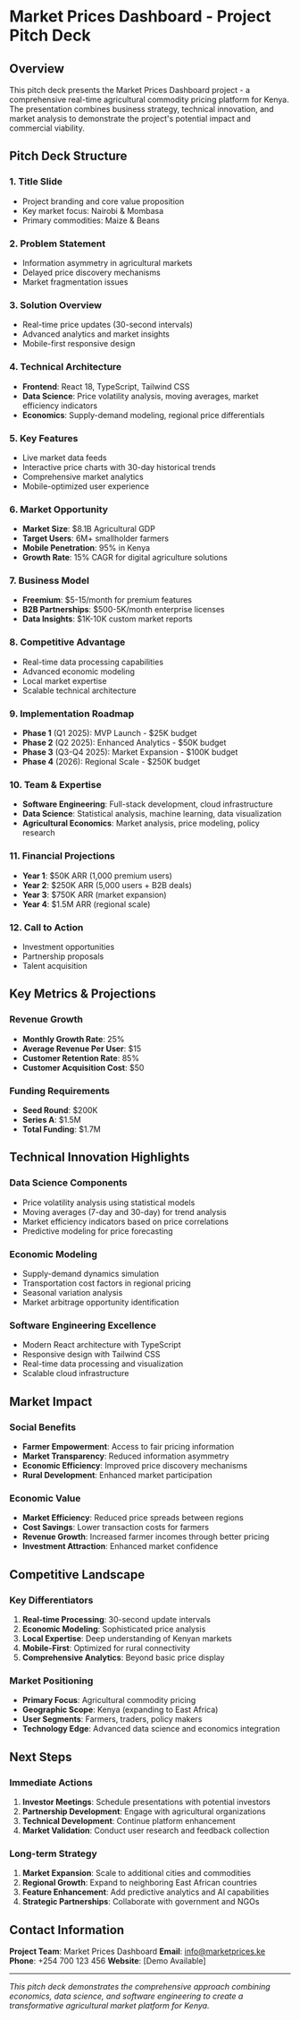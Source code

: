 # Market Prices Dashboard - Project Pitch Deck

## Overview
This pitch deck presents the Market Prices Dashboard project - a comprehensive real-time agricultural commodity pricing platform for Kenya. The presentation combines business strategy, technical innovation, and market analysis to demonstrate the project's potential impact and commercial viability.

## Pitch Deck Structure

### 1. **Title Slide**
- Project branding and core value proposition
- Key market focus: Nairobi & Mombasa
- Primary commodities: Maize & Beans

### 2. **Problem Statement**
- Information asymmetry in agricultural markets
- Delayed price discovery mechanisms
- Market fragmentation issues

### 3. **Solution Overview**
- Real-time price updates (30-second intervals)
- Advanced analytics and market insights
- Mobile-first responsive design

### 4. **Technical Architecture**
- **Frontend**: React 18, TypeScript, Tailwind CSS
- **Data Science**: Price volatility analysis, moving averages, market efficiency indicators
- **Economics**: Supply-demand modeling, regional price differentials

### 5. **Key Features**
- Live market data feeds
- Interactive price charts with 30-day historical trends
- Comprehensive market analytics
- Mobile-optimized user experience

### 6. **Market Opportunity**
- **Market Size**: $8.1B Agricultural GDP
- **Target Users**: 6M+ smallholder farmers
- **Mobile Penetration**: 95% in Kenya
- **Growth Rate**: 15% CAGR for digital agriculture solutions

### 7. **Business Model**
- **Freemium**: $5-15/month for premium features
- **B2B Partnerships**: $500-5K/month enterprise licenses
- **Data Insights**: $1K-10K custom market reports

### 8. **Competitive Advantage**
- Real-time data processing capabilities
- Advanced economic modeling
- Local market expertise
- Scalable technical architecture

### 9. **Implementation Roadmap**
- **Phase 1** (Q1 2025): MVP Launch - $25K budget
- **Phase 2** (Q2 2025): Enhanced Analytics - $50K budget
- **Phase 3** (Q3-Q4 2025): Market Expansion - $100K budget
- **Phase 4** (2026): Regional Scale - $250K budget

### 10. **Team & Expertise**
- **Software Engineering**: Full-stack development, cloud infrastructure
- **Data Science**: Statistical analysis, machine learning, data visualization
- **Agricultural Economics**: Market analysis, price modeling, policy research

### 11. **Financial Projections**
- **Year 1**: $50K ARR (1,000 premium users)
- **Year 2**: $250K ARR (5,000 users + B2B deals)
- **Year 3**: $750K ARR (market expansion)
- **Year 4**: $1.5M ARR (regional scale)

### 12. **Call to Action**
- Investment opportunities
- Partnership proposals
- Talent acquisition

## Key Metrics & Projections

### Revenue Growth
- **Monthly Growth Rate**: 25%
- **Average Revenue Per User**: $15
- **Customer Retention Rate**: 85%
- **Customer Acquisition Cost**: $50

### Funding Requirements
- **Seed Round**: $200K
- **Series A**: $1.5M
- **Total Funding**: $1.7M

## Technical Innovation Highlights

### Data Science Components
- Price volatility analysis using statistical models
- Moving averages (7-day and 30-day) for trend analysis
- Market efficiency indicators based on price correlations
- Predictive modeling for price forecasting

### Economic Modeling
- Supply-demand dynamics simulation
- Transportation cost factors in regional pricing
- Seasonal variation analysis
- Market arbitrage opportunity identification

### Software Engineering Excellence
- Modern React architecture with TypeScript
- Responsive design with Tailwind CSS
- Real-time data processing and visualization
- Scalable cloud infrastructure

## Market Impact

### Social Benefits
- **Farmer Empowerment**: Access to fair pricing information
- **Market Transparency**: Reduced information asymmetry
- **Economic Efficiency**: Improved price discovery mechanisms
- **Rural Development**: Enhanced market participation

### Economic Value
- **Market Efficiency**: Reduced price spreads between regions
- **Cost Savings**: Lower transaction costs for farmers
- **Revenue Growth**: Increased farmer incomes through better pricing
- **Investment Attraction**: Enhanced market confidence

## Competitive Landscape

### Key Differentiators
1. **Real-time Processing**: 30-second update intervals
2. **Economic Modeling**: Sophisticated price analysis
3. **Local Expertise**: Deep understanding of Kenyan markets
4. **Mobile-First**: Optimized for rural connectivity
5. **Comprehensive Analytics**: Beyond basic price display

### Market Positioning
- **Primary Focus**: Agricultural commodity pricing
- **Geographic Scope**: Kenya (expanding to East Africa)
- **User Segments**: Farmers, traders, policy makers
- **Technology Edge**: Advanced data science and economics integration

## Next Steps

### Immediate Actions
1. **Investor Meetings**: Schedule presentations with potential investors
2. **Partnership Development**: Engage with agricultural organizations
3. **Technical Development**: Continue platform enhancement
4. **Market Validation**: Conduct user research and feedback collection

### Long-term Strategy
1. **Market Expansion**: Scale to additional cities and commodities
2. **Regional Growth**: Expand to neighboring East African countries
3. **Feature Enhancement**: Add predictive analytics and AI capabilities
4. **Strategic Partnerships**: Collaborate with government and NGOs

## Contact Information

**Project Team**: Market Prices Dashboard
**Email**: info@marketprices.ke
**Phone**: +254 700 123 456
**Website**: [Demo Available]

---

*This pitch deck demonstrates the comprehensive approach combining economics, data science, and software engineering to create a transformative agricultural market platform for Kenya.*
